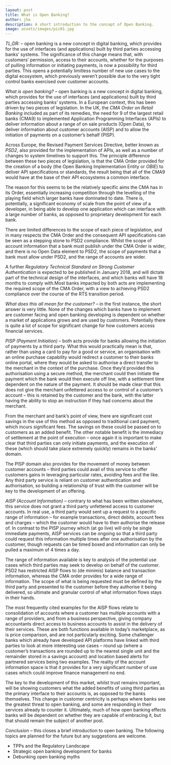 ```yaml
---
layout: post
title: What is Open Banking?
author: jha
description: A short introduction to the concept of Open Banking.
image: assets/images/pic01.jpg
---
```


*TL;DR:* – open banking is a new concept in digital banking, which provides for the use of interfaces (and applications) built by third parties accessing banks’ systems. The significance of this change means that, with customers’ permission, access to their accounts, whether for the purposes of pulling information or initiating payments, is now a possibility for third parties. This opens a potentially limitless number of new use cases to the digital ecosystem, which previously weren’t possible due to the very tight control banks exercised over customer accounts.

*What is open banking?* – open banking is a new concept in digital banking, which provides for the use of interfaces (and applications) built by third parties accessing banks’ systems. In a European context, this has been driven by two pieces of legislation. In the UK, the *CMA Order on Retail Banking* included as part of its remedies, the need for 9 of the largest retail banks (CMA9) to implemented Application Programming Interfaces (APIs) to deliver information about a range of on sale products (Open Data), to deliver information about customer accounts (AISP) and to allow the initiation of payments on a customer’s behalf (PISP).

Across Europe, the Revised Payment Services Directive, better known as *PSD2*, also provided for the implementation of APIs, as well as a number of changes to system timelines to support this. The principle difference between these two pieces of legislation, is that the CMA Order provided for the creation of a body (the Open Banking Implementation Entity or *OBIE*) to deliver API specifications or standards, the result being that all of the CMA9 would have at the base of their API ecosystems a common interface.

The reason for this seems to be the relatively specific aims the CMA has in its Order, essentially increasing competition through the levelling of the playing field which larger banks have dominated to date. There is, potentially, a significant economy of scale from the point of view of a developer, in being able to develop one application which can interface with a large number of banks, as opposed to proprietary development for each bank.

There are limited differences to the scope of each piece of legislation, and in many respects the CMA Order and the consequent API specifications can be seen as a stepping stone to PSD2 compliance. Whilst the scope of account information that a bank must publish under the CMA Order is wider, and there is no Open Data element to PSD2, the scope of payments that a bank must allow under PSD2, and the range of accounts are wider.

A further *Regulatory Technical Standard on Strong Customer Authentication* is expected to be published in January 2018, and will dictate part of the technical design of the interfaces, and which banks will have 18 months to comply with.Most banks impacted by both acts are implementing the required scope of the CMA Order, with a view to achieving PSD2 compliance over the course of the RTS transition period.

*What does this all mean for the customer?* – in the first instance, the short answer is very little. None of the changes which banks have to implement are customer facing and open banking developing is dependent on whether a market of applications grows and are used by customers. Potentially there is quite a lot of scope for significant change for how customers access financial services.

*PISP (Payment Initiation)* – both acts provide for banks allowing the initiation of payments by a third party. What this would practically mean is that, rather than using a card to pay for a good or service, an organisation with an online purchase capability would redirect a customer to their banks online portal, where they would be asked to authorise a direct transfer to the merchant in the context of the purchase. Once they’d provided this authorisation using a secure method, the merchant could then initiate the payment which the bank would then execute off line, with a settlement time dependent on the nature of the payment. It should be made clear that this does not give the merchant unfettered access to or control of a customer’s account – this is retained by the customer and the bank, with the latter having the ability to stop an instruction if they had concerns about the merchant.

From the merchant and bank’s point of view, there are significant cost savings in the use of this method as opposed to traditional card payment, which incurs significant fees. The savings on these could be passed on to customers as an added benefit. The other notable benefit is the immediacy of settlement at the point of execution – once again it is important to make clear that third parties can only initiate payments, and the execution of these (which should take place extremely quickly) remains in the banks’ domain.

The PISP domain also provides for the movement of money between customer accounts – third parties could avail of this service to offer customers gains in leveraging particular rates, avoiding fees and the like. Any third party service is reliant on customer authentication and authorisation, so building a relationship of trust with the customer will be key to the development of an offering.

*AISP (Account Information)* – contrary to what has been written elsewhere, this service does not grant a third party unfettered access to customer accounts. In real use, a third party would sent up a request to a specific range of information – for example transactions, direct debits, account fees and charges – which the customer would have to then authorise the release of. In contrast to the PISP journey which (at go live) will only be single immediate payments, AISP services can be ongoing so that a third party could request this information multiple times after one authorisation by the customer, though requests can be timed boxed and information can only be pulled a maximum of 4 times a day.

The range of information available is key to analysis of the potential use cases which third parties may seek to develop on behalf of the customer. PSD2 has restricted AISP flows to (de minimis) balance and transaction information, whereas the CMA order provides for a wide range of information. The scope of what is being requested must be defined by the third party and presented to the customer before they authorise it being delivered, so ultimate and granular control of what information flows stays in their hands.

The most frequently cited examples for the AISP flows relate to consolidation of accounts where a customer has multiple accounts with a range of providers, and from a business perspective, giving company accountants direct access to business accounts to assist in the delivery of their services. These are both functions available in today’s marketplace, as is price comparison, and are not particularly exciting. Some challenger banks which already have developed API platforms have linked with third parties to look at more interesting use cases – round up (where a customer’s transactions are rounded up to the nearest single unit and the remainder stored in a savings account) and location based alerts for partnered services being two examples. The reality of the account information space is that it provides for a very significant number of use cases which could improve finance management no end.

The key to the development of this market, whilst trust remains important, will be showing customers what the added benefits of using third parties as the primary interface to their accounts is, as opposed to the banks themselves. This change in customer centricity is perhaps where banks see the greatest threat to open banking, and some are responding in their services already to counter it. Ultimately, much of how open banking effects banks will be dependent on whether they are capable of embracing it, but that should remain the subject of another post.

*Conclusion* – this closes a brief introduction to open banking. The following topics are planned for the future but any suggestions are welcome.

* TPPs and the Regulatory Landscape
* Strategic open banking development for banks
* Debunking open banking myths
